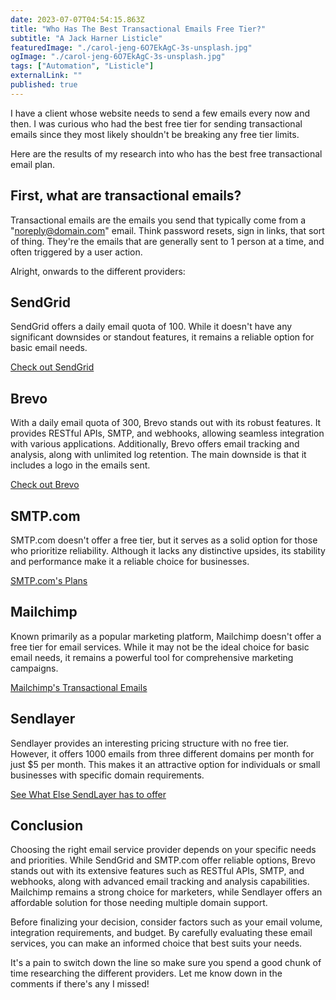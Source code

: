 ```yaml
---
date: 2023-07-07T04:54:15.863Z
title: "Who Has The Best Transactional Emails Free Tier?" 
subtitle: "A Jack Harner Listicle"
featuredImage: "./carol-jeng-6O7EkAgC-3s-unsplash.jpg"
ogImage: "./carol-jeng-6O7EkAgC-3s-unsplash.jpg"
tags: ["Automation", "Listicle"]
externalLink: ""
published: true
---
```


I have a client whose website needs to send a few emails every now and then. I was curious who had the best free tier for sending transactional emails since they most likely shouldn't be breaking any free tier limits.

Here are the results of my research into who has the best free transactional email plan.

## First, what are transactional emails? 

Transactional emails are the emails you send that typically come from a "noreply@domain.com" email. Think password resets, sign in links, that sort of thing. They're the emails that are generally sent to 1 person at a time, and often triggered by a user action. 

Alright, onwards to the different providers:

## SendGrid

SendGrid offers a daily email quota of 100. While it doesn't have any significant downsides or standout features, it remains a reliable option for basic email needs.

[Check out SendGrid](https://sendgrid.com/pricing/)

## Brevo

With a daily email quota of 300, Brevo stands out with its robust features. It provides RESTful APIs, SMTP, and webhooks, allowing seamless integration with various applications. Additionally, Brevo offers email tracking and analysis, along with unlimited log retention. The main downside is that it includes a logo in the emails sent.

[Check out Brevo](https://landing.brevo.com/bulk-email/)


## SMTP.com

SMTP.com doesn't offer a free tier, but it serves as a solid option for those who prioritize reliability. Although it lacks any distinctive upsides, its stability and performance make it a reliable choice for businesses.

[SMTP.com's Plans](https://try.smtp.com/email-delivery-suite/#plans)

## Mailchimp

Known primarily as a popular marketing platform, Mailchimp doesn't offer a free tier for email services. While it may not be the ideal choice for basic email needs, it remains a powerful tool for comprehensive marketing campaigns.

[Mailchimp's Transactional Emails](https://mailchimp.com/pricing/transactional-email/)

## Sendlayer

Sendlayer provides an interesting pricing structure with no free tier. However, it offers 1000 emails from three different domains per month for just $5 per month. This makes it an attractive option for individuals or small businesses with specific domain requirements.

[See What Else SendLayer has to offer](https://sendlayer.com/pricing/)

## Conclusion

Choosing the right email service provider depends on your specific needs and priorities. While SendGrid and SMTP.com offer reliable options, Brevo stands out with its extensive features such as RESTful APIs, SMTP, and webhooks, along with advanced email tracking and analysis capabilities. Mailchimp remains a strong choice for marketers, while Sendlayer offers an affordable solution for those needing multiple domain support.

Before finalizing your decision, consider factors such as your email volume, integration requirements, and budget. By carefully evaluating these email services, you can make an informed choice that best suits your needs.

It's a pain to switch down the line so make sure you spend a good chunk of time researching the different providers. Let me know down in the comments if there's any I missed!